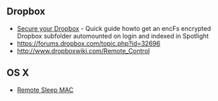 ## Dropbox
- [Secure your Dropbox](http://widerin.org/blog/secure-your-dropbox) - Quick guide howto get an encFs encrypted Dropbox subfolder automounted on login and indexed in Spotlight
- https://forums.dropbox.com/topic.php?id=32696
- http://www.dropboxwiki.com/Remote_Control

## OS X
- [Remote Sleep MAC](http://osxdaily.com/2012/03/14/remotely-sleep-mac/)
